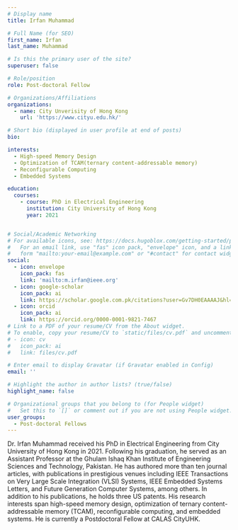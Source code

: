 ```yaml
---
# Display name
title: Irfan Muhammad

# Full Name (for SEO)
first_name: Irfan
last_name: Muhammad

# Is this the primary user of the site?
superuser: false

# Role/position
role: Post-doctoral Fellow

# Organizations/Affiliations
organizations:
  - name: City Unverisity of Hong Kong
    url: 'https://www.cityu.edu.hk/'

# Short bio (displayed in user profile at end of posts)
bio: 

interests:
  - High-speed Memory Design
  - Optimization of TCAM(ternary content-addressable memory)
  - Reconfigurable Computing
  - Embedded Systems 

education:
  courses:
    - course: PhD in Electrical Engineering
      institution: City University of Hong Kong
      year: 2021


# Social/Academic Networking
# For available icons, see: https://docs.hugoblox.com/getting-started/page-builder/#icons
#   For an email link, use "fas" icon pack, "envelope" icon, and a link in the
#   form "mailto:your-email@example.com" or "#contact" for contact widget.
social:
  - icon: envelope
    icon_pack: fas
    link: 'mailto:m.irfan@ieee.org'
  - icon: google-scholar
    icon_pack: ai
    link: https://scholar.google.com.pk/citations?user=Gv7DH0EAAAAJ&hl=en
  - icon: orcid
    icon_pack: ai
    link: https://orcid.org/0000-0001-9821-7467
# Link to a PDF of your resume/CV from the About widget.
# To enable, copy your resume/CV to `static/files/cv.pdf` and uncomment the lines below.
# - icon: cv
#   icon_pack: ai
#   link: files/cv.pdf

# Enter email to display Gravatar (if Gravatar enabled in Config)
email: ''

# Highlight the author in author lists? (true/false)
highlight_name: false

# Organizational groups that you belong to (for People widget)
#   Set this to `[]` or comment out if you are not using People widget.
user_groups:
  - Post-doctoral Fellows
---
```


Dr. Irfan Muhammad received his PhD in Electrical Engineering from City University of Hong Kong in 2021. Following his graduation, he served as an Assistant Professor at the Ghulam Ishaq Khan Institute of Engineering Sciences and Technology, Pakistan. He has authored more than ten journal articles, with publications in prestigious venues including IEEE Transactions on Very Large Scale Integration (VLSI) Systems, IEEE Embedded Systems Letters, and Future Generation Computer Systems, among others. In addition to his publications, he holds three US patents. His research interests span high-speed memory design, optimization of ternary content-addressable memory (TCAM), reconfigurable computing, and embedded systems. He is currently a Postdoctoral Fellow at CALAS CityUHK.
